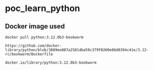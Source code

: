 # poc_learn_python

## Docker image used

```
docker pull python:3.12.0b3-bookworm

https://github.com/docker-library/python/blob/3889ee887a25814ba59c379f0260e86d0394c41e/3.12-rc/bookworm/Dockerfile

docker.io/library/python:3.12.0b3-bookworm
```


